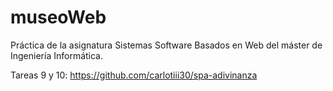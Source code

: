 # museoWeb
Práctica de la asignatura Sistemas Software Basados en Web del máster de Ingeniería Informática.

Tareas 9 y 10: https://github.com/carlotiii30/spa-adivinanza
